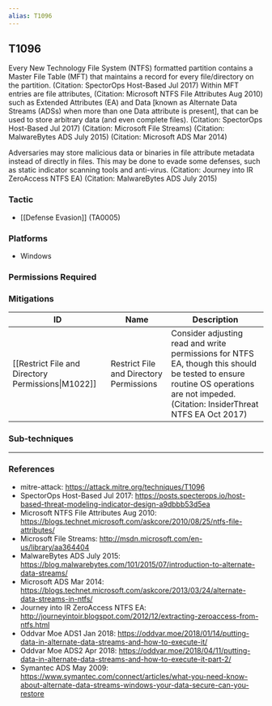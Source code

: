 ```yaml
---
alias: T1096
---
```


## T1096

Every New Technology File System (NTFS) formatted partition contains a Master File Table (MFT) that maintains a record for every file/directory on the partition. (Citation: SpectorOps Host-Based Jul 2017) Within MFT entries are file attributes, (Citation: Microsoft NTFS File Attributes Aug 2010) such as Extended Attributes (EA) and Data [known as Alternate Data Streams (ADSs) when more than one Data attribute is present], that can be used to store arbitrary data (and even complete files). (Citation: SpectorOps Host-Based Jul 2017) (Citation: Microsoft File Streams) (Citation: MalwareBytes ADS July 2015) (Citation: Microsoft ADS Mar 2014)

Adversaries may store malicious data or binaries in file attribute metadata instead of directly in files. This may be done to evade some defenses, such as static indicator scanning tools and anti-virus. (Citation: Journey into IR ZeroAccess NTFS EA) (Citation: MalwareBytes ADS July 2015)


### Tactic
- [[Defense Evasion]] (TA0005)

### Platforms
- Windows

### Permissions Required

### Mitigations

| ID | Name | Description |
| --- | --- | --- |
| [[Restrict File and Directory Permissions\|M1022]] | Restrict File and Directory Permissions | Consider adjusting read and write permissions for NTFS EA, though this should be tested to ensure routine OS operations are not impeded. (Citation: InsiderThreat NTFS EA Oct 2017) |

### Sub-techniques


---
### References

- mitre-attack: https://attack.mitre.org/techniques/T1096
- SpectorOps Host-Based Jul 2017: https://posts.specterops.io/host-based-threat-modeling-indicator-design-a9dbbb53d5ea
- Microsoft NTFS File Attributes Aug 2010: https://blogs.technet.microsoft.com/askcore/2010/08/25/ntfs-file-attributes/
- Microsoft File Streams: http://msdn.microsoft.com/en-us/library/aa364404
- MalwareBytes ADS July 2015: https://blog.malwarebytes.com/101/2015/07/introduction-to-alternate-data-streams/
- Microsoft ADS Mar 2014: https://blogs.technet.microsoft.com/askcore/2013/03/24/alternate-data-streams-in-ntfs/
- Journey into IR ZeroAccess NTFS EA: http://journeyintoir.blogspot.com/2012/12/extracting-zeroaccess-from-ntfs.html
- Oddvar Moe ADS1 Jan 2018: https://oddvar.moe/2018/01/14/putting-data-in-alternate-data-streams-and-how-to-execute-it/
- Oddvar Moe ADS2 Apr 2018: https://oddvar.moe/2018/04/11/putting-data-in-alternate-data-streams-and-how-to-execute-it-part-2/
- Symantec ADS May 2009: https://www.symantec.com/connect/articles/what-you-need-know-about-alternate-data-streams-windows-your-data-secure-can-you-restore
